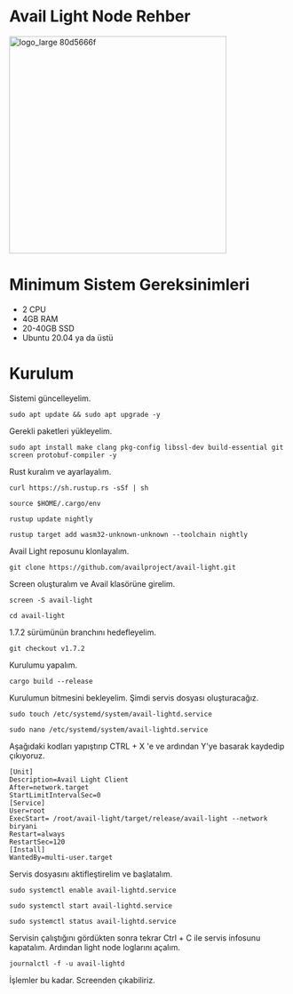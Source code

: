 # Avail Light Node Rehber

<img width="391" alt="logo_large 80d5666f" src="https://github.com/ExodusTR/Avail/assets/98022535/57cafddf-f548-4a4b-a4aa-15e6da536237">

# Minimum Sistem Gereksinimleri

* 2 CPU
* 4GB RAM
* 20-40GB SSD
* Ubuntu 20.04 ya da üstü

# Kurulum

Sistemi güncelleyelim.

```
sudo apt update && sudo apt upgrade -y
```
Gerekli paketleri yükleyelim.

```
sudo apt install make clang pkg-config libssl-dev build-essential git screen protobuf-compiler -y
```
Rust kuralım ve ayarlayalım.

```
curl https://sh.rustup.rs -sSf | sh
```
```
source $HOME/.cargo/env
```
```
rustup update nightly
```
```
rustup target add wasm32-unknown-unknown --toolchain nightly
```
Avail Light reposunu klonlayalım.

```
git clone https://github.com/availproject/avail-light.git
```
Screen oluşturalım ve Avail klasörüne girelim.

```
screen -S avail-light
```
```
cd avail-light
```

1.7.2 sürümünün branchını hedefleyelim.

```
git checkout v1.7.2
```

Kurulumu yapalım.

```
cargo build --release
```

Kurulumun bitmesini bekleyelim. Şimdi servis dosyası oluşturacağız.

```
sudo touch /etc/systemd/system/avail-lightd.service
```
```
sudo nano /etc/systemd/system/avail-lightd.service
```
Aşağıdaki kodları yapıştırıp CTRL + X 'e ve ardından Y'ye basarak kaydedip çıkıyoruz.

```
[Unit] 
Description=Avail Light Client
After=network.target
StartLimitIntervalSec=0
[Service] 
User=root 
ExecStart= /root/avail-light/target/release/avail-light --network biryani
Restart=always 
RestartSec=120
[Install] 
WantedBy=multi-user.target
```

Servis dosyasını aktifleştirelim ve başlatalım.

```
sudo systemctl enable avail-lightd.service
```
```
sudo systemctl start avail-lightd.service
```
```
sudo systemctl status avail-lightd.service
```
Servisin çalıştığını gördükten sonra tekrar Ctrl + C ile servis infosunu kapatalım. Ardından light node loglarını açalım.

```
journalctl -f -u avail-lightd
```
İşlemler bu kadar. Screenden çıkabiliriz.
